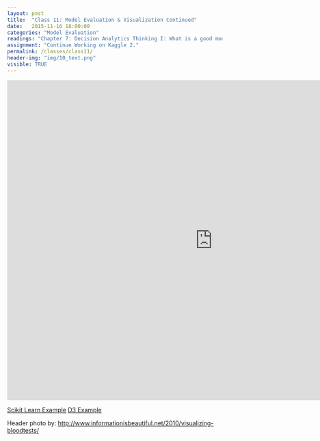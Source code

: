 ```yaml
---
layout: post
title:  "Class 11: Model Evaluation & Visualization Continued"
date:   2015-11-16 18:00:00
categories: "Model Evaluation"
readings: "Chapter 7: Decision Analytics Thinking I: What is a good model?; Chapter 8: Visualizing Model Performance"
assignment: "Continue Working on Kaggle 2."
permalink: /classes/class11/
header-img: "img/10_text.png"
visible: TRUE
---
```


<iframe src="https://docs.google.com/presentation/d/1xZat9c5cIT-xQ_1xDLrx1Ww8tK8l9KTtU_Tk1lP4zp8/embed?start=false&loop=false&delayms=60000" frameborder="0" width="960" height="749" allowfullscreen="true" mozallowfullscreen="true" webkitallowfullscreen="true"></iframe>

[Scikit Learn Example](https://github.com/ibm-et/jupyter-samples)
[D3 Example](http://nbviewer.ipython.org/github/carnby/matta/blob/master/examples/Basic%20Examples.ipynb )



Header photo by: http://www.informationisbeautiful.net/2010/visualizing-bloodtests/
